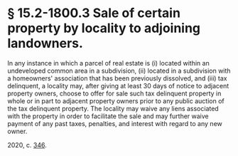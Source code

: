 # § 15.2-1800.3 Sale of certain property by locality to adjoining landowners.

<p>In any instance in which a parcel of real estate is (i) located within an undeveloped common area in a subdivision, (ii) located in a subdivision with a homeowners' association that has been previously dissolved, and (iii) tax delinquent, a locality may, after giving at least 30 days of notice to adjacent property owners, choose to offer for sale such tax delinquent property in whole or in part to adjacent property owners prior to any public auction of the tax delinquent property. The locality may waive any liens associated with the property in order to facilitate the sale and may further waive payment of any past taxes, penalties, and interest with regard to any new owner.</p><p>2020, c. <a href='http://lis.virginia.gov/cgi-bin/legp604.exe?201+ful+CHAP0346'>346</a>.</p>